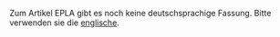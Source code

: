 Zum Artikel EPLA gibt es noch keine deutschsprachige Fassung. Bitte
verwenden sie die [englische](http:EplaEn "wikilink").
